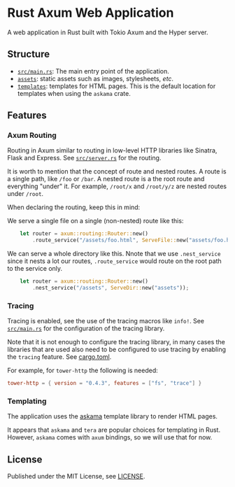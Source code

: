 # Rust Axum Web Application

A web application in Rust built with Tokio Axum and the Hyper server.

## Structure

- [`src/main.rs`](src/main.rs): The main entry point of the application.
- [`assets`](assets): static assets such as images, stylesheets, *etc*.
- [`templates`](templates): templates for HTML pages. This is the default location for templates
  when using the `askama` crate.

## Features

### Axum Routing

Routing in Axum similar to routing in low-level HTTP libraries like Sinatra, Flask and Express.
See [`src/server.rs`](src/main.rs) for the routing.

It is worth to mention that the concept of route and nested routes.
A route is a single path, like `/foo` or `/bar`. A nested route is a the root route
and everything "under" it. For example, `/root/x` and `/root/y/z` are nested routes under `/root`.

When declaring the routing, keep this in mind:

We serve a single file on a single (non-nested) route like this:

```rust 
    let router = axum::routing::Router::new()
        .route_service("/assets/foo.html", ServeFile::new("assets/foo.html"));
```

We can serve a whole directory like this. Nnote that we use `.nest_service` since it nests a lot our routes,
`.route_service` would route on the root path to the service only.

```rust 
    let router = axum::routing::Router::new()
        .nest_service("/assets", ServeDir::new("assets"));
```

### Tracing

Tracing is enabled, see the use of the tracing macros like `info!`.
See [`src/main.rs`](src/main.rs) for the configuration of the tracing library.

Note that it is not enough to configure the tracing library, in many cases
the libraries that are used also need to be configured to use tracing by enabling
the `tracing` feature. See [cargo.toml](cargo.toml).

For example, for `tower-http` the following is needed:

```toml
tower-http = { version = "0.4.3", features = ["fs", "trace"] }
```

### Templating

The application uses the [askama](https://github.com/djc/askama) template library to render HTML pages.

It appears that `askama` and `tera` are popular choices for templating in Rust. However, `askama`
comes with `axum` bindings, so we will use that for now.

## License

Published under the MIT License, see [LICENSE](LICENSE).
